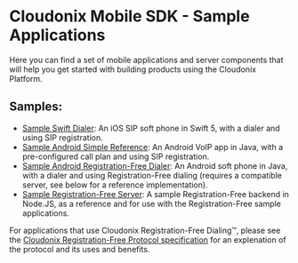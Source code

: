 # Cloudonix Mobile SDK - Sample Applications

Here you can find a set of mobile applications and server components that will help you get started with
building products using the Cloudonix Platform.

## Samples:

 - [Sample Swift Dialer](//github.com/CloudonixMobileSDK-SampleApps/cloudonix-sample-swift-dialer-reference): An iOS SIP soft phone in Swift 5, with a dialer and using SIP registration.
 - [Sample Android Simple Reference](//github.com/CloudonixMobileSDK-SampleApps/cloudonix-sample-android-simple-reference): An Android VoIP app in Java, with a pre-configured call plan and using SIP registration.
 - [Sample Android Registration-Free Dialer](//github.com/CloudonixMobileSDK-SampleApps/cloudonix-sample-android-reg-free-dialer): An Android soft phone in Java, with a dialer and using Registration-Free dialing (requires a compatible server, see below for a reference implementation).
 - [Sample Registration-Free Server](//github.com/CloudonixMobileSDK-SampleApps/cloudonix-sample-reg-free-server): A sample Registration-Free backend in Node.JS, as a reference and for use with the Registration-Free sample applications.

For applications that use Cloudonix Registration-Free Dialing™️, please see the [Cloudonix Registration-Free Protocol specification](https://docs.cloudonix.io/#/platform/registration-free/) for an explenation of the protocol and its uses and benefits.
